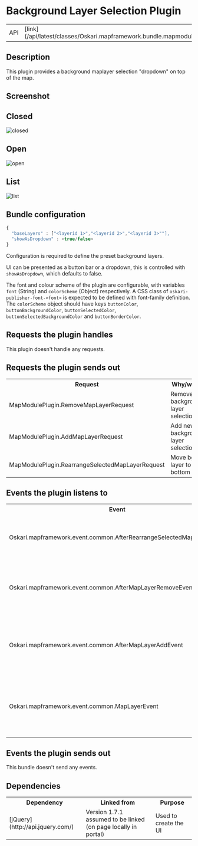 # Background Layer Selection Plugin

<table class="table">
  <tr>
    <td>API</td><td>[link](/api/latest/classes/Oskari.mapframework.bundle.mapmodule.plugin.BackgroundLayerSelectionPlugin.html)</td>
  </tr>
</table>

## Description

This plugin provides a background maplayer selection "dropdown" on top of the map.

## Screenshot

## Closed

![closed](/images/bundles/backgroundlayerselection_closed.png)

## Open

![open](/images/bundles/backgroundlayerselection_open.png)

## List

![list](/images/bundles/backgroundlayerselection_list.png)

## Bundle configuration

```javascript
{
  "baseLayers" : ["<layerid 1>","<layerid 2>","<layerid 3>""],
  "showAsDropdown" : <true/false>
}
```

Configuration is required to define the preset background layers.

UI can be presented as a button bar or a dropdown, this is controlled with `showAsDropdown`, which defaults to false.

The font and colour scheme of the plugin are configurable, with variables `font` (String) and `colorScheme` (Object) respectively. A CSS class of `oskari-publisher-font-<font>` is expected to be defined with font-family definition. The `colorScheme` object should have keys `buttonColor`, `buttonBackgroundColor`, `buttonSelectedColor`, `buttonSelectedBackgroundColor` and `buttonBorderColor`.

## Requests the plugin handles

This plugin doesn't handle any requests.

## Requests the plugin sends out

<table class="table">
  <tr>
    <th>Request</th><th>Why/when</th>
  </tr>
  <tr>
    <td>MapModulePlugin.RemoveMapLayerRequest</td>
    <td>Remove old background layer selection</td>
  </tr>
  <tr>
    <td>MapModulePlugin.AddMapLayerRequest</td>
    <td>Add new background layer selection</td>
  </tr>
  <tr>
    <td>MapModulePlugin.RearrangeSelectedMapLayerRequest</td>
    <td>Move bg layer to bottom</td>
  </tr>
</table>

## Events the plugin listens to

<table class="table">
  <tr>
    <th>Event</th><th>Why/when</th>
  </tr>
  <tr>
    <td>Oskari.mapframework.event.common.AfterRearrangeSelectedMapLayerEvent</td>
    <td>Update selection, bottom baselayer might've changed</td>
  </tr>
  <tr>
    <td>Oskari.mapframework.event.common.AfterMapLayerRemoveEvent</td>
    <td>Redo ui, one of the preset bg layers might've been deleted</td>
  </tr>
  <tr>
    <td>Oskari.mapframework.event.common.AfterMapLayerAddEvent</td>
    <td>Redo ui, we might've gotten a previously missing preset bg layer</td>
  </tr>
  <tr>
    <td>Oskari.mapframework.event.common.MapLayerEvent</td>
    <td>Redo ui, we might've gotten a previously missing preset bg layer</td>
  </tr>
</table>

## Events the plugin sends out

This bundle doesn't send any events.

## Dependencies

<table class="table">
  <tr>
    <th>Dependency</th><th>Linked from</th><th>Purpose</th>
  </tr>
  <tr>
    <td> [jQuery](http://api.jquery.com/) </td>
    <td> Version 1.7.1 assumed to be linked (on page locally in portal) </td>
    <td> Used to create the UI</td>
  </tr>
</table>
